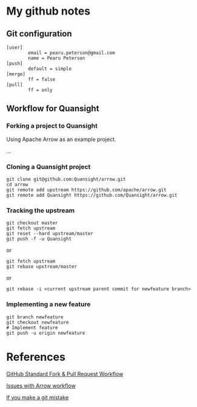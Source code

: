 # My github notes

## Git configuration

```
[user]
        email = pearu.peterson@gmail.com
        name = Pearu Peterson
[push]
        default = simple
[merge]
        ff = false
[pull]
        ff = only
```

## Workflow for Quansight

### Forking a project to Quansight

Using Apache Arrow as an example project.

...

### Cloning a Quansight project

```
git clone git@github.com:Quansight/arrow.git
cd arrow
git remote add upstream https://github.com/apache/arrow.git
git remote add Quansight https://github.com/Quansight/arrow.git
```

### Tracking the upstream

```
git checkout master
git fetch upstream
git reset --hard upstream/master
git push -f -u Quansight
```
or
```
git fetch upstream
git rebase upstream/master
```
or
```
git rebase -i <current upstream parent commit for newfeature branch>
```

### Implementing a new feature

```
git branch newfeature
git checkout newfeature
# Implement feature
git push -u origin newfeature
```

# References

[GitHub Standard Fork & Pull Request Workflow](https://gist.github.com/Chaser324/ce0505fbed06b947d962)

[Issues with Arrow workflow](https://github.com/apache/arrow/pull/2844#issuecomment-433603570)

[If you make a git mistake](https://ohshitgit.com/)
